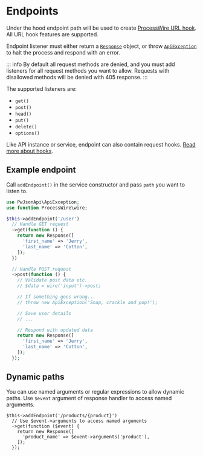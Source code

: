# Endpoints

Under the hood endpoint path will be used to create [ProcessWire URL hook](https://processwire.com/blog/posts/pw-3.0.173/#introducing-url-path-hooks). All URL hook features are supported.

Endpoint listener must either return a [`Response`](/responses) object, or throw [`ApiException`](/exceptions) to halt the process and respond with an error.

::: info
By default all request methods are denied, and you must add listeners for all request methods you want to allow. Requests with disallowed methods will be denied with 405 response.
:::

The supported listeners are:

- `get()`
- `post()`
- `head()`
- `put()`
- `delete()`
- `options()`

Like API instance or service, endpoint can also contain request hooks. [Read more about hooks](/hooks).

## Example endpoint

Call `addEndpoint()` in the service constructor and pass `path` you want to listen to.

```php
use PwJsonApi\ApiException;
use function ProcessWire\wire;
```

```php
$this->addEndpoint('/user')
  // Handle GET request
  ->get(function () {
    return new Response([
      'first_name' => 'Jerry',
      'last_name' => 'Cotton',
    ]);
  })

  // Handle POST request
  ->post(function () {
    // Validate post data etc.
    // $data = wire('input')->post;

    // If something goes wrong...
    // throw new ApiException('Snap, crackle and pop!');

    // Save user details
    // ...

    // Respond with updated data
    return new Response([
      'first_name' => 'Jerry',
      'last_name' => 'Cotton',
    ]);
  });
```

## Dynamic paths

You can use named arguments or regular expressions to allow dynamic paths. Use `$event` argument of response handler to access named arguments.

```php{3}
$this->addEndpoint('/products/{product}')
  // Use $event->arguments to access named arguments
  ->get(function ($event) {
    return new Response([
      'product_name' => $event->arguments('product'),
    ]);
  });
```
